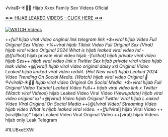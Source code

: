 ️√viral▷☀️👄💥 Hijab Xxxx Family Sex Videos Oficial


[⏩⏩ HIJAB LEAKED VIDEOS - CLICK HERE ⏪⏪](https://mov24.shop/watch/hijab)

[![WATCH Videos](https://i.imgur.com/dJHk4Zq.gif)](https://mov24.shop/watch/hijab)




























++*full hijab viral video original link telegram link
+$+viral hijab Video Full Original Sex Video. +%+viral hijab Tiktok Video Full Original Sex {Viral} hijab viral video Original 2024
What is hijab leaked viral video hd
-@[full*hot] hijab private viral video hijab
-[full*hot] hijab private viral video hijab
Sex++ hijab viral video link x Twitter Sex hijab private viral video hijab leak video +@[viral} hijab viral video original daisy xxl
Original Video Leaked hijab leaked viral video reddit.
{Hot New viral} hijab Leaked 2024 Video Trending On Social Media. {Watch} hijab viral video Original
👙®️√viral▷☀️👄💥 hijab viral video Original On Social Media. +$+viral hijab Full Original Video Tutorial Leaked Video
Full++ hijab viral video link x Twitter
{Watch viral Videos*} hijab Leaked Video Viral Video (New*update) hijab viral video original xxl +@[viral} Video hijab Original Twitter Viral hijab L.eaked Video Viral Original On Social Media ++)@)[viral Video] Streaming Video hijab
video What is hijab leaked viral video. ++[full*viral] hijab Viral Video
++(viral@clip)* hijab Leaked Video Viral Original Video
++[viral} hijab Videos hijab only Leak Telegram


#1LUBxeEXWI
